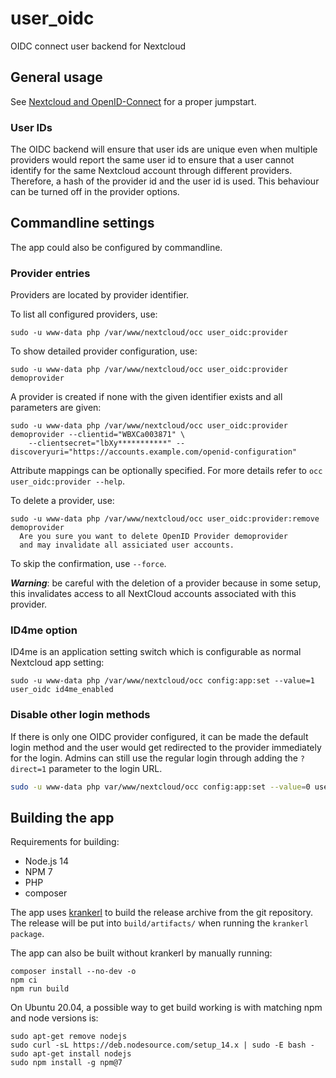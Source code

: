 # user_oidc

OIDC connect user backend for Nextcloud

## General usage
See [Nextcloud and OpenID-Connect](https://www.schiessle.org/articles/2020/07/26/nextcloud-and-openid-connect/)
for a proper jumpstart.

### User IDs

The OIDC backend will ensure that user ids are unique even when multiple providers would report the same user
id to ensure that a user cannot identify for the same Nextcloud account through different providers.
Therefore, a hash of the provider id and the user id is used. This behaviour can be turned off in the provider options.

## Commandline settings
The app could also be configured by commandline.

### Provider entries
Providers are located by provider identifier.

To list all configured providers, use:
```
sudo -u www-data php /var/www/nextcloud/occ user_oidc:provider
```

To show detailed provider configuration, use:
```
sudo -u www-data php /var/www/nextcloud/occ user_oidc:provider demoprovider
```

A provider is created if none with the given identifier exists and all parameters are given:
```
sudo -u www-data php /var/www/nextcloud/occ user_oidc:provider demoprovider --clientid="WBXCa003871" \
    --clientsecret="lbXy***********" --discoveryuri="https://accounts.example.com/openid-configuration"
```

Attribute mappings can be optionally specified. For more details refer to `occ user_oidc:provider --help`.

To delete a provider, use:
```
sudo -u www-data php /var/www/nextcloud/occ user_oidc:provider:remove demoprovider
  Are you sure you want to delete OpenID Provider demoprovider
  and may invalidate all assiciated user accounts.
```
To skip the confirmation, use `--force`.

***Warning***: be careful with the deletion of a provider because in some setup, this invalidates access to all
NextCloud accounts associated with this provider.


### ID4me option
ID4me is an application setting switch which is configurable as normal Nextcloud app setting:
```
sudo -u www-data php /var/www/nextcloud/occ config:app:set --value=1 user_oidc id4me_enabled
```

### Disable other login methods
If there is only one OIDC provider configured, it can be made the default login
method and the user would get redirected to the provider immediately for the
login. Admins can still use the regular login through adding the `?direct=1`
parameter to the login URL.

```bash
sudo -u www-data php var/www/nextcloud/occ config:app:set --value=0 user_oidc allow_multiple_user_backends
```

## Building the app

Requirements for building:
- Node.js 14
- NPM 7
- PHP
- composer

The app uses [krankerl](https://github.com/ChristophWurst/krankerl) to build the release archive from the git repository.
The release will be put into `build/artifacts/` when running the `krankerl package`.

The app can also be built without krankerl by manually running:
```
composer install --no-dev -o
npm ci
npm run build
```

On Ubuntu 20.04, a possible way to get build working is with matching npm and node versions is:
```
sudo apt-get remove nodejs
sudo curl -sL https://deb.nodesource.com/setup_14.x | sudo -E bash - 
sudo apt-get install nodejs
sudo npm install -g npm@7
```


